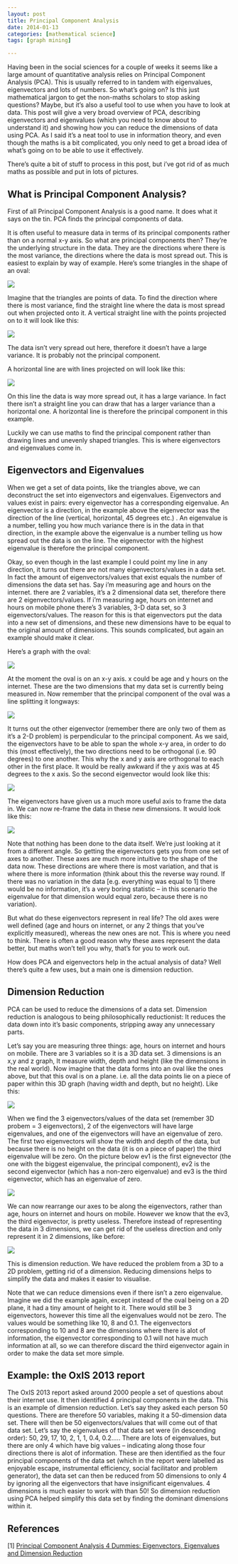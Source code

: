 ```yaml
---
layout: post
title: Principal Component Analysis
date: 2014-01-13
categories: [mathematical science]
tags: [graph mining]

---
```


Having been in the social sciences for a couple of weeks it seems like a large amount of quantitative analysis relies on Principal Component Analysis (PCA). This is usually referred to in tandem with eigenvalues, eigenvectors and lots of numbers. So what’s going on? Is this just mathematical jargon to get the non-maths scholars to stop asking questions? Maybe, but it’s also a useful tool to use when you have to look at data. This post will give a very broad overview of PCA, describing eigenvectors and eigenvalues (which you need to know about to understand it) and showing how you can reduce the dimensions of data using PCA. As I said it’s a neat tool to use in information theory, and even though the maths is a bit complicated, you only need to get a broad idea of what’s going on to be able to use it effectively.

There’s quite a bit of stuff to process in this post, but i’ve got rid of as much maths as possible and put in lots of pictures.

What is Principal Component Analysis?
--

First of all Principal Component Analysis is a good name. It does what it says on the tin. PCA finds the principal components of data.

It is often useful to measure data in terms of its principal components rather than on a normal x-y axis. So what are principal components then? They’re the underlying structure in the data. They are the directions where there is the most variance, the directions where the data is most spread out. This is easiest to explain by way of example. Here’s some triangles in the shape of an oval:

![](http://sungsoo.github.com/images/pca3.jpg)

Imagine that the triangles are points of data. To find the direction where there is most variance, find the straight line where the data is most spread out when projected onto it. A vertical straight line with the points projected on to it will look like this:

![](http://sungsoo.github.com/images/pca8.jpg)

The data isn’t very spread out here, therefore it doesn’t have a large variance. It is probably not the principal component.

A horizontal line are with lines projected on will look like this:

![](http://sungsoo.github.com/images/pca9.jpg)

On this line the data is way more spread out, it has a large variance. In fact there isn’t a straight line you can draw that has a larger variance than a horizontal one. A horizontal line is therefore the principal component in this example.

Luckily we can use maths to find the principal component rather than drawing lines and unevenly shaped triangles. This is where eigenvectors and eigenvalues come in.

Eigenvectors and Eigenvalues
--

When we get a set of data points, like the triangles above, we can deconstruct the set into eigenvectors and eigenvalues. Eigenvectors and values exist in pairs: every eigenvector has a corresponding eigenvalue. An eigenvector is a direction, in the example above the eigenvector was the direction of the line (vertical, horizontal, 45 degrees etc.) . An eigenvalue is a number, telling you how much variance there is in the data in that direction, in the example above the eigenvalue is a number telling us how spread out the data is on the line. The eigenvector with the highest eigenvalue is therefore the principal component.

Okay, so even though in the last example I could point my line in any direction, it turns out there are not many eigenvectors/values in a data set. In fact the amount of eigenvectors/values that exist equals the number of dimensions the data set has. Say i’m measuring age and hours on the internet. there are 2 variables, it’s a 2 dimensional data set, therefore there are 2 eigenvectors/values. If i’m measuring age, hours on internet and hours on mobile phone there’s 3 variables, 3-D data set, so 3 eigenvectors/values. The reason for this is that eigenvectors put the data into a new set of dimensions, and these new dimensions have to be equal to the original amount of dimensions. This sounds complicated, but again an example should make it clear.

Here’s a graph with the oval:

![](http://sungsoo.github.com/images/pca2.jpg)


At the moment the oval is on an x-y axis. x could be age and y hours on the internet. These are the two dimensions that my data set is currently being measured in. Now remember that the principal component of the oval was a line splitting it longways:



![](http://sungsoo.github.com/images/pca10.jpg)

It turns out the other eigenvector (remember there are only two of them as it’s a 2-D problem) is perpendicular to the principal component. As we said, the eigenvectors have to be able to span the whole x-y area, in order to do this (most effectively), the two directions need to be orthogonal (i.e. 90 degrees) to one another. This why the x and y axis are orthogonal to each other in the first place. It would be really awkward if the y axis was at 45 degrees to the x axis. So the second eigenvector would look like this:


![](http://sungsoo.github.com/images/pca11.jpg)

The eigenvectors have given us a much more useful axis to frame the data in. We can now re-frame the data in these new dimensions. It would look like this:


![](http://sungsoo.github.com/images/pca1.jpg)

Note that nothing has been done to the data itself. We’re just looking at it from a different angle. So getting the eigenvectors gets you from one set of axes to another. These axes are much more intuitive to the shape of the data now. These directions are where there is most variation, and that is where there is more information (think about this the reverse way round. If there was no variation in the data [e.g. everything was equal to 1] there would be no information, it’s a very boring statistic – in this scenario the eigenvalue for that dimension would equal zero, because there is no variation).

But what do these eigenvectors represent in real life? The old axes were well defined (age and hours on internet, or any 2 things that you’ve explicitly measured), whereas the new ones are not. This is where you need to think. There is often a good reason why these axes represent the data better, but maths won’t tell you why, that’s for you to work out.

How does PCA and eigenvectors help in the actual analysis of data? Well there’s quite a few uses, but a main one is dimension reduction.

Dimension Reduction
--

PCA can be used to reduce the dimensions of a data set. Dimension reduction is analogous to being philosophically reductionist: It reduces the data down into it’s basic components, stripping away any unnecessary parts.

Let’s say you are measuring three things: age, hours on internet and hours on mobile. There are 3 variables so it is a 3D data set. 3 dimensions is an x,y and z graph, It measure width, depth and height (like the dimensions in the real world). Now imagine that the data forms into an oval like the ones above, but that this oval is on a plane. i.e. all the data points lie on a piece of paper within this 3D graph (having width and depth, but no height). Like this:




![](http://sungsoo.github.com/images/pca12.jpg)


When we find the 3 eigenvectors/values of the data set (remember 3D probem = 3 eigenvectors), 2 of the eigenvectors will have large eigenvalues, and one of the eigenvectors will have an eigenvalue of zero. The first two eigenvectors will show the width and depth of the data, but because there is no height on the data (it is on a piece of paper) the third eigenvalue will be zero. On the picture below ev1 is the first eignevector (the one with the biggest eigenvalue, the principal component), ev2 is the second eigenvector (which has a non-zero eigenvalue) and ev3 is the third eigenvector, which has an eigenvalue of zero.

![](http://sungsoo.github.com/images/pca13.jpg)

We can now rearrange our axes to be along the eigenvectors, rather than age, hours on internet and hours on mobile. However we know that the ev3, the third eigenvector, is pretty useless. Therefore instead of representing the data in 3 dimensions, we can get rid of the useless direction and only represent it in 2 dimensions, like before:

![](http://sungsoo.github.com/images/pca7.jpg)

This is dimension reduction. We have reduced the problem from a 3D to a 2D problem, getting rid of a dimension. Reducing dimensions helps to simplify the data and makes it easier to visualise.

Note that we can reduce dimensions even if there isn’t a zero eigenvalue. Imagine we did the example again, except instead of the oval being on a 2D plane, it had a tiny amount of height to it. There would still be 3 eigenvectors, however this time all the eigenvalues would not be zero. The values would be something like 10, 8 and 0.1. The eigenvectors corresponding to 10 and 8 are the dimensions where there is alot of information, the eigenvector corresponding to 0.1 will not have much information at all, so we can therefore discard the third eigenvector again in order to make the data set more simple.

Example: the OxIS 2013 report
--

The OxIS 2013 report asked around 2000 people a set of questions about their internet use. It then identified 4 principal components in the data. This is an example of dimension reduction. Let’s say they asked each person 50 questions. There are therefore 50 variables, making it a 50-dimension data set. There will then be 50 eigenvectors/values that will come out of that data set. Let’s say the eigenvalues of that data set were (in descending order): 50, 29, 17, 10, 2, 1, 1, 0.4, 0.2….. There are lots of eigenvalues, but there are only 4 which have big values – indicating along those four directions there is alot of information. These are then identified as the four principal components of the data set (which in the report were labelled as enjoyable escape, instrumental efficiency, social facilitator and problem generator), the data set can then be reduced from 50 dimensions to only 4 by ignoring all the eigenvectors that have insignificant eigenvalues. 4 dimensions is much easier to work with than 50! So dimension reduction using PCA helped simplify this data set by finding the dominant dimensions within it.

References
--
[1] [Principal Component Analysis 4 Dummies: Eigenvectors, Eigenvalues and Dimension Reduction](http://georgemdallas.wordpress.com/2013/10/30/principal-component-analysis-4-dummies-eigenvectors-eigenvalues-and-dimension-reduction/)